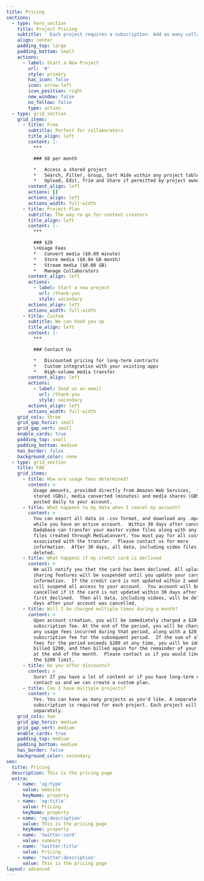 ```yaml
---
title: Pricing
sections:
  - type: hero_section
    title: Project Pricing
    subtitle: ' Each project requires a subscription. Add as many collaborators to your project for no additional cost.'
    align: center
    padding_top: large
    padding_bottom: small
    actions:
      - label: Start a New Project
        url: '#'
        style: primary
        has_icon: false
        icon: arrow-left
        icon_position: right
        new_window: false
        no_follow: false
        type: action
  - type: grid_section
    grid_items:
      - title: Free
        subtitle: Perfect for collaborators
        title_align: left
        content: |-
          ***

          ### $0 per month

          *   Access a shared project
          *   Search, Filter, Group, Sort Hide within any project table
          *   Upload, Edit, Trim and Share if permitted by project owner
        content_align: left
        actions: []
        actions_align: left
        actions_width: full-width
      - title: Project Plan
        subtitle: The way to go for content creators
        title_align: left
        content: |-
          ***

          ### $20
          \+Usage Fees
          *   Convert media ($0.09 minute)
          *   Store media ($0.04 GB month)
          *   Stream media ($0.08 GB)
          *   Manage Collaborators
        content_align: left
        actions:
          - label: Start a new project
            url: /thank-you
            style: secondary
        actions_align: left
        actions_width: full-width
      - title: Custom
        subtitle: We can hook you up
        title_align: left
        content: |-
          ***

          ### Contact Us

          *   Discounted pricing for long-term contracts
          *   Custom integration with your existing apps
          *   High-volume media transfer
        content_align: left
        actions:
          - label: Send us an email
            url: /thank-you
            style: secondary
        actions_align: left
        actions_width: full-width
    grid_cols: three
    grid_gap_horiz: small
    grid_gap_vert: small
    enable_cards: true
    padding_top: small
    padding_bottom: medium
    has_border: false
    background_color: none
  - type: grid_section
    title: FAQ
    grid_items:
      - title: How are usage fees determined?
        content: >
          Usage amounts, provided directly from Amazon Web Services,  for media
          stored (GBs), media converted (minutes) and media shares (GBS) are
          posted daily to your account.
      - title: What happens to my data when I cancel my account?
        content: >
          You can export all data in .csv format, and download any .mp4 file,
          while you have an active account.  Within 30 days after cancellation,
          Dadabase can transfer your master video files along with any .mp4
          files created through MediaConvert. You must pay for all costs
          associated with the transfer.  Please contact us for more
          information.  After 30 days, all data, including video files, will be
          deleted.
      - title: What happens if my credit card is declined
        content: >
          We will notify you that the card has been declined. All upload and
          sharing features will be suspended until you update your card
          information.  If the credit card is not updated within 2 weeks, we
          will suspend all access to your account.  You account will be
          cancelled if it the card is not updated within 30 days after it was
          first declined.  Then all data, including videos, will be deleted 30
          days after your account was cancelled.
      - title: Will I be charged multiple times during a month?
        content: >
          Upon account creation, you will be immediately charged a $20
          subscription fee. At the end of the period, you will be charged for
          any usage fees incurred during that period, along with a $20
          subscription fee for the subsequent period.  If the sum of all usage
          fees for the period exceeds $200 at any time, you will be immediately
          billed $200, and then billed again for the remainder of your invoice
          at the end of the month.  Please contact us if you would like to raise
          the $200 limit.
      - title: Do you offer discounts?
        content: >
          Sure! If you have a lot of content or if you have long-term needs,
          contact us and we can create a custom plan.
      - title: Can I have multiple projects?
        content: >
          Yes. You can have as many projects as you'd like. A separate monthly
          subscription is required for each project. Each project will be billed
          separately.
    grid_cols: two
    grid_gap_horiz: medium
    grid_gap_vert: medium
    enable_cards: true
    padding_top: medium
    padding_bottom: medium
    has_border: false
    background_color: secondary
seo:
  title: Pricing
  description: This is the pricing page
  extra:
    - name: 'og:type'
      value: website
      keyName: property
    - name: 'og:title'
      value: Pricing
      keyName: property
    - name: 'og:description'
      value: This is the pricing page
      keyName: property
    - name: 'twitter:card'
      value: summary
    - name: 'twitter:title'
      value: Pricing
    - name: 'twitter:description'
      value: This is the pricing page
layout: advanced
---
```

